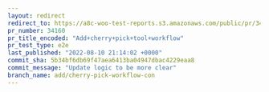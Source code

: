 ```yaml
---
layout: redirect
redirect_to: https://a8c-woo-test-reports.s3.amazonaws.com/public/pr/34160/e2e/index.html
pr_number: 34160
pr_title_encoded: "Add+cherry+pick+tool+workflow"
pr_test_type: e2e
last_published: "2022-08-10 21:14:02 +0000"
commit_sha: 5b34bf6db69f47aea6413ba04947dbac4229eaa8
commit_message: "Update logic to be more clear"
branch_name: add/cherry-pick-workflow-con
---
```

